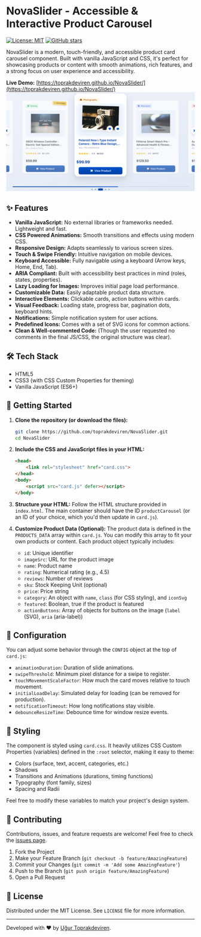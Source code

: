 # NovaSlider - Accessible & Interactive Product Carousel

[![License: MIT](https://img.shields.io/badge/License-MIT-yellow.svg)](https://opensource.org/licenses/MIT)
[![GitHub stars](https://img.shields.io/github/stars/toprakdeviren/NovaSlider?style=social)](https://github.com/toprakdeviren/NovaSlider/stargazers)

NovaSlider is a modern, touch-friendly, and accessible product card carousel component. Built with vanilla JavaScript and CSS, it's perfect for showcasing products or content with smooth animations, rich features, and a strong focus on user experience and accessibility.

**Live Demo:** [https://toprakdeviren.github.io/NovaSlider/](https://toprakdeviren.github.io/NovaSlider/)
![NovaSlider Preview](novaslider-preview.png)

## ✨ Features

*   **Vanilla JavaScript:** No external libraries or frameworks needed. Lightweight and fast.
*   **CSS Powered Animations:** Smooth transitions and effects using modern CSS.
*   **Responsive Design:** Adapts seamlessly to various screen sizes.
*   **Touch & Swipe Friendly:** Intuitive navigation on mobile devices.
*   **Keyboard Accessible:** Fully navigable using a keyboard (Arrow keys, Home, End, Tab).
*   **ARIA Compliant:** Built with accessibility best practices in mind (roles, states, properties).
*   **Lazy Loading for Images:** Improves initial page load performance.
*   **Customizable Data:** Easily adaptable product data structure.
*   **Interactive Elements:** Clickable cards, action buttons within cards.
*   **Visual Feedback:** Loading state, progress bar, pagination dots, keyboard hints.
*   **Notifications:** Simple notification system for user actions.
*   **Predefined Icons:** Comes with a set of SVG icons for common actions.
*   **Clean & Well-commented Code:** (Though the user requested no comments in the final JS/CSS, the original structure was clear).

## 🛠️ Tech Stack

*   HTML5
*   CSS3 (with CSS Custom Properties for theming)
*   Vanilla JavaScript (ES6+)

## 🚀 Getting Started

1.  **Clone the repository (or download the files):**
    ```bash
    git clone https://github.com/toprakdeviren/NovaSlider.git
    cd NovaSlider
    ```

2.  **Include the CSS and JavaScript files in your HTML:**
    ```html
    <head>
        <link rel="stylesheet" href="card.css">
    </head>
    <body>
        <script src="card.js" defer></script>
    </body>
    ```

3.  **Structure your HTML:**
    Follow the HTML structure provided in `index.html`. The main container should have the ID `productCarousel` (or an ID of your choice, which you'd then update in `card.js`).

4.  **Customize Product Data (Optional):**
    The product data is defined in the `PRODUCTS_DATA` array within `card.js`. You can modify this array to fit your own products or content. Each product object typically includes:
    *   `id`: Unique identifier
    *   `imageSrc`: URL for the product image
    *   `name`: Product name
    *   `rating`: Numerical rating (e.g., 4.5)
    *   `reviews`: Number of reviews
    *   `sku`: Stock Keeping Unit (optional)
    *   `price`: Price string
    *   `category`: An object with `name`, `class` (for CSS styling), and `iconSvg`
    *   `featured`: Boolean, true if the product is featured
    *   `actionButtons`: Array of objects for buttons on the image (`label` (SVG), `aria` (aria-label))

## 🔧 Configuration

You can adjust some behavior through the `CONFIG` object at the top of `card.js`:
*   `animationDuration`: Duration of slide animations.
*   `swipeThreshold`: Minimum pixel distance for a swipe to register.
*   `touchMovementScaleFactor`: How much the card moves relative to touch movement.
*   `initialLoadDelay`: Simulated delay for loading (can be removed for production).
*   `notificationTimeout`: How long notifications stay visible.
*   `debounceResizeTime`: Debounce time for window resize events.

## 🎨 Styling

The component is styled using `card.css`. It heavily utilizes CSS Custom Properties (variables) defined in the `:root` selector, making it easy to theme:
*   Colors (surface, text, accent, categories, etc.)
*   Shadows
*   Transitions and Animations (durations, timing functions)
*   Typography (font family, sizes)
*   Spacing and Radii

Feel free to modify these variables to match your project's design system.

## 🤝 Contributing

Contributions, issues, and feature requests are welcome! Feel free to check the [issues page](https://github.com/toprakdeviren/NovaSlider/issues). <!-- Repoyu oluşturunca kullanıcı adını ve repo adını güncelle -->

1.  Fork the Project
2.  Make your Feature Branch (`git checkout -b feature/AmazingFeature`)
3.  Commit your Changes (`git commit -m 'Add some AmazingFeature'`)
4.  Push to the Branch (`git push origin feature/AmazingFeature`)
5.  Open a Pull Request

## 📝 License

Distributed under the MIT License. See `LICENSE` file for more information.

---

Developed with ❤️ by [Uğur Toprakdeviren](https://github.com/toprakdeviren).

